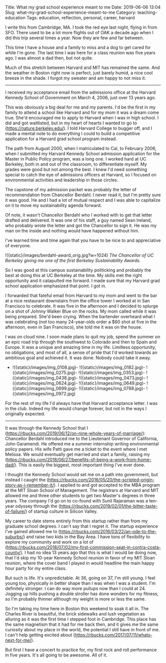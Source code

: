 Title: What my grad school experience meant to me
Date: 2019-06-06 13:04
Slug: what-my-grad-school-experience-meant-to-me
Category: teaching-education
Tags: education, reflection, personal, career, harvard

I write this from Cambridge, MA. I took the red eye last night, flying in from SFO. There used to be a lot more flights out of OAK a decade ago when I did this trip several times a year. Now they are few and far between. 

This time I have a house and a family to miss and a dog to get cared for while I'm gone. The last time I was here for a class reunion was five years ago. I was almost a dad then, but not quite. 

Much of this stretch between Harvard and MIT has remained the same. And the weather in Boston right now is perfect, just barely humid, a nice cool breeze in the shade. I forgot my sweater and am happy to not miss it. 

---

I received my acceptance email from the admissions office at the Harvard Kennedy School of Government  on March 4, 2006, just over 13 years ago. 

This was obviously a big deal for me and my parents. I'd be the first in my family to attend a school like Harvard and for my mom it was a dream come true. She'd encouraged me to apply to Harvard when I was in high school. I did and got waitlisted, but in my heart of hearts I wanted to go to (https://nature.berkeley.edu/). I told Harvard College to bugger off, and I made a mental note to do everything I could to build a competitive application for a Harvard grad school program instead.

The path from August 2000, when I matriculated to Cal, to February 2006, when I submitted my Harvard Kennedy School admission application for the Master in Public Policy program, was a long one. I worked hard at UC Berkeley, both in and out of the classroom, to differentiate myself. My grades were good but not among the best. I knew I'd need something special to catch the eye of admissions officers at Harvard, so I focused on environmental activities and leadership in those circles. 

The capstone of my admission packet was probably the letter of recommendation from Chancellor Berdahl. I never read it, but I'm pretty sure it was good. He and I had a lot of mutual respect and I was able to capitalize on it to move my sustainability agenda forward. 

Of note, it wasn't Chancellor Berdahl who I worked with to get that letter drafted and delivered. It was one of his staff, a guy named Sean Ireland, who probably wrote the letter and got the Chancellor to sign it. He was my man on the inside and nothing would have happened without him. 

I've learned time and time again that you have to be nice to and appreciative of everyone. 

!({static}/images/berdahl-award_orig.jpg?w=1024)
*The Chancellor of UC Berkeley giving me one of the first Berkeley Sustainability Awards.*

So I was good at this campus sustainability politicking and probably the best at doing this at UC Berkeley at the time. My skills met the right opportunity and it catapulted me forward. I made sure that my Harvard grad school application emphasized that point. I got in. 

I forwarded that fateful email from Harvard to my mom and went to the bar at a nice restaurant downstairs from the office tower I worked at in San Francisco to celebrate. It was five in the afternoon and I decided to splurge on a shot of Johnny Walker Blue on the rocks. My mom called while it was being prepared. She'd been crying. When the bartender overheard what I was celebrating (not too many 24-year-olds order a $60 shot at five in the afternoon, even in San Francisco), she told me it was on the house. 

I was on cloud nine. I soon made plans to quit my job, spend the summer on an epic road trip through the southwest to Colorado and then to Spain and Europe. It was a unique and amazing time in my life. Limitless opportunity, no obligations, and most of all, a sense of pride that I'd worked towards an ambitious goal and achieved it. It was done. Nobody could take it away. 

- !({static}/images/img_0108.jpg)- !({static}/images/img_0182.jpg)- !({static}/images/img_0275.jpg)- !({static}/images/img_0353.jpg)- !({static}/images/img_0438.jpg)- !({static}/images/img_0473.jpg)- !({static}/images/img_0624.jpg)- !({static}/images/img_0649.jpg)- !({static}/images/img_0699.jpg)- !({static}/images/img_0788.jpg)- !({static}/images/img_0972.jpg)

For the rest of my life I'd always have that Harvard acceptance letter. I was in the club. Indeed my life would change forever, but not in the ways I originally expected. 

---

It was through the Kennedy School that I (https://rbucks.com/2019/06/12/on-nine-whole-years-of-marriage/): Chancellor Berdahl introduced me to the Lieutenant Governor of California, John Garamendi. He offered me a summer internship writing environmental policy papers. His wife Patti gave me a ticket to the event where I met Melissa. We would eventually get married and start a family, raising my (https://rbucks.com/2018/06/27/benefits-of-being-a-work-from-home-dad/). This is easily the biggest, most important thing I've ever done. 

I thought the Kennedy School would set me on a path into government, but instead I caught the (https://rbucks.com/2016/05/20/the-scripted-origin-story-as-i-remember-it/). I applied to and got accepted to the MBA program at the MIT Sloan School of Management. The registrars at Harvard and MIT allowed me and three other students to get two Master's degrees in three years. The company I'd go on to co-found with Sunil Rajaraman was a ten-year odyssey through the (https://rbucks.com/2019/02/01/the-bitter-taste-of-failure/) of startup culture in Silicon Valley. 

My career to date stems entirely from this startup rather than from my graduate school degrees. I can't say that I regret it. The startup experience I've gained allowed me to (https://rbucks.com/2016/03/22/an-ode-to-the-suburbs/) and raise two kids in the Bay Area. I have tons of flexibility to explore my community and work on a lot of (https://rbucks.com/2018/07/02/my-first-commission-seat-in-contra-costa-county/). I had no idea 13 years ago that this is what I would be doing now, that I'd skip my 10-year Kennedy School reunion in favor of my MIT Sloan reunion, where the cover band I played in would headline the main happy hour party for my entire class. 

But such is life. It's unpredictable. At 36, going on 37, I'm still young. I feel young too, physically in better shape than I was when I was a student. I'm definitely stronger. I can do way more pullups now than I could at 24. Jogging up hills pushing a double stroller has done wonders for my fitness, so I'm probably thinner although my weight is more or less the same. 

So I'm taking my time here in Boston this weekend to soak it all in. The Charles River is beautiful, the brick sidewalks and lush vegetation as alluring as it was the first time I stepped foot in Cambridge. This place has the same magnetism that it had for me back then, and it gives me the same curiosity about my place in the world, the potential I still have in front of me. I can't help getting excited about (https://rbucks.com/2017/07/11/whats-next-for-me/).

But first I have a concert to practice for,  my first rock and roll performance in five years. It's all going to be awesome. All of it.